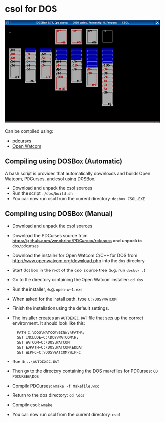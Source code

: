# csol for DOS

![csol](csol.png)

Can be compiled using:
- [pdcurses](https://pdcurses.sourceforge.io/)
- [Open Watcom](http://www.openwatcom.org/)

## Compiling using DOSBox (Automatic)

A bash script is provided that automatically downloads and builds Open Watcom, PDCurses, and csol using DOSBox.

- Download and unpack the csol sources
- Run the script `./dos/build.sh`
- You can now run csol from the current directory: `dosbox CSOL.EXE`

## Compiling using DOSBox (Manual)

- Download and unpack the csol sources
- Download the PDCurses source from https://github.com/wmcbrine/PDCurses/releases and unpack to `dos/pdcurses`
- Download the installer for Open Watcom C/C++ for DOS from http://www.openwatcom.org/download.php into the `dos` directory
- Start dosbox in the root of the csol source tree (e.g. run `dosbox .`)
- Go to the directory containing the Open Watcom installer: `cd dos`
- Run the installer, e.g. `open-w~1.exe`
- When asked for the install path, type `C:\DOS\WATCOM`
- Finish the installation using the default settings.
- The installer creates an `AUTOEXEC.BAT` file that sets up the correct environment. It should look like this:

        PATH C:\DOS\WATCOM\BINW;%PATH%;
        SET INCLUDE=C:\DOS\WATCOM\H;
        SET WATCOM=C:\DOS\WATCOM
        SET EDPATH=C:\DOS\WATCOM\EDDAT
        SET WIPFC=C:\DOS\WATCOM\WIPFC

- Run it: `..\AUTOEXEC.BAT`
- Then go to the directory containing the DOS makefiles for PDCurses: `CD PDCURSES\DOS`
- Compile PDCurses: `wmake -f Makefile.wcc`
- Return to the dos directory: `cd \dos`
- Compile csol: `wmake`
- You can now run csol from the current directory: `csol`
